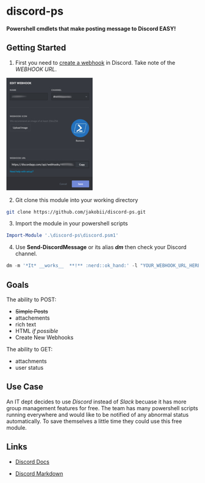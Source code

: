 # discord-ps
#### Powershell cmdlets that make posting message to Discord EASY!


## Getting Started
1) First you need to [create a webhook](https://support.discordapp.com/hc/en-us/articles/228383668-Intro-to-Webhooks) in Discord. Take note of the *WEBHOOK URL*.

       
![WEBHOOK EXAMPLE](https://github.com/jakobii/discord-ps/blob/master/examples/pics/discordwebhookui.jpg?raw=true "WEBHOOK EXAMPLE")


2) Git clone this module into your working directory
```bash
git clone https://github.com/jakobii/discord-ps.git
```

3) Import the module in your powershell scripts
```powershell
Import-Module '.\discord-ps\discord.psm1'
```


4) Use **Send-DiscordMessage** or its alias ***dm*** then check your Discord channel.
```powershell
dm -m '*It* __works__  **!** :nerd::ok_hand:' -l "YOUR_WEBHOOK_URL_HERE"
```


## Goals

The ability to POST:
- <strike>Simple Posts</strike>
- attachements
- rich text
- HTML *if possible*
- Create New Webhooks


The ability to GET:
- attachments
- user status


## Use Case
An IT dept decides to use *Discord* instead of *Slack* becuase it has more group management features for free. The team has many powershell scripts running everywhere and would like to be notified of any abnormal status automatically. To save themselves a little time they could use this free module.


## Links

- [Discord Docs](https://discordapp.com/developers/docs/intro)

- [Discord Markdown](https://support.discordapp.com/hc/en-us/articles/210298617-Markdown-Text-101-Chat-Formatting-Bold-Italic-Underline-)